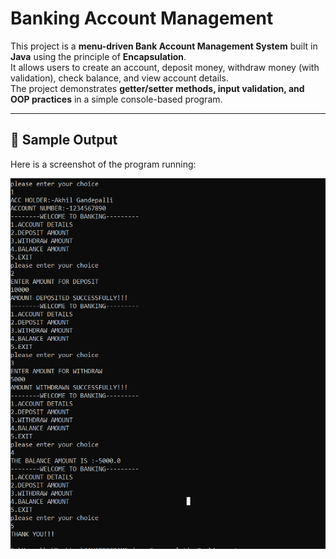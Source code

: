 # Banking Account Management

This project is a **menu-driven Bank Account Management System** built in **Java** using the principle of **Encapsulation**.  
It allows users to create an account, deposit money, withdraw money (with validation), check balance, and view account details.  
The project demonstrates **getter/setter methods, input validation, and OOP practices** in a simple console-based program.

---

## 📸 Sample Output
Here is a screenshot of the program running:

![Banking Application Screenshot](Screenshot.png)

